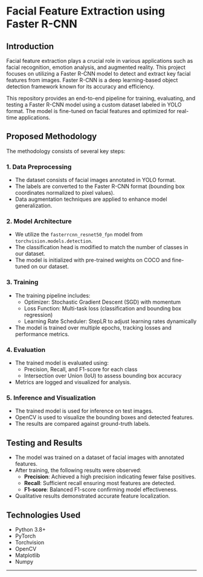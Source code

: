 # Facial Feature Extraction using Faster R-CNN

## Introduction
Facial feature extraction plays a crucial role in various applications such as facial recognition, emotion analysis, and augmented reality. This project focuses on utilizing a Faster R-CNN model to detect and extract key facial features from images. Faster R-CNN is a deep learning-based object detection framework known for its accuracy and efficiency.

This repository provides an end-to-end pipeline for training, evaluating, and testing a Faster R-CNN model using a custom dataset labeled in YOLO format. The model is fine-tuned on facial features and optimized for real-time applications.

## Proposed Methodology
The methodology consists of several key steps:

### 1. Data Preprocessing
- The dataset consists of facial images annotated in YOLO format.
- The labels are converted to the Faster R-CNN format (bounding box coordinates normalized to pixel values).
- Data augmentation techniques are applied to enhance model generalization.

### 2. Model Architecture
- We utilize the `fasterrcnn_resnet50_fpn` model from `torchvision.models.detection`.
- The classification head is modified to match the number of classes in our dataset.
- The model is initialized with pre-trained weights on COCO and fine-tuned on our dataset.

### 3. Training
- The training pipeline includes:
  - Optimizer: Stochastic Gradient Descent (SGD) with momentum
  - Loss Function: Multi-task loss (classification and bounding box regression)
  - Learning Rate Scheduler: StepLR to adjust learning rates dynamically
- The model is trained over multiple epochs, tracking losses and performance metrics.

### 4. Evaluation
- The trained model is evaluated using:
  - Precision, Recall, and F1-score for each class
  - Intersection over Union (IoU) to assess bounding box accuracy
- Metrics are logged and visualized for analysis.

### 5. Inference and Visualization
- The trained model is used for inference on test images.
- OpenCV is used to visualize the bounding boxes and detected features.
- The results are compared against ground-truth labels.

## Testing and Results
- The model was trained on a dataset of facial images with annotated features.
- After training, the following results were observed:
  - **Precision**: Achieved a high precision indicating fewer false positives.
  - **Recall**: Sufficient recall ensuring most features are detected.
  - **F1-score**: Balanced F1-score confirming model effectiveness.
- Qualitative results demonstrated accurate feature localization.

## Technologies Used
- Python 3.8+
- PyTorch
- Torchvision
- OpenCV
- Matplotlib
- Numpy

---
